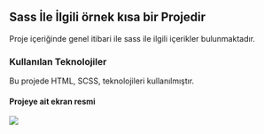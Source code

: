 <h2>Sass  İle İlgili örnek kısa bir Projedir</h2>

Proje içeriğinde genel itibari ile sass ile ilgili içerikler bulunmaktadır.

<h3>Kullanılan Teknolojiler</h3>

Bu projede HTML, SCSS,  teknolojileri kullanılmıştır.

<h4>Projeye ait ekran resmi</h4>

![](SASS.ÖRNEK.gif)
